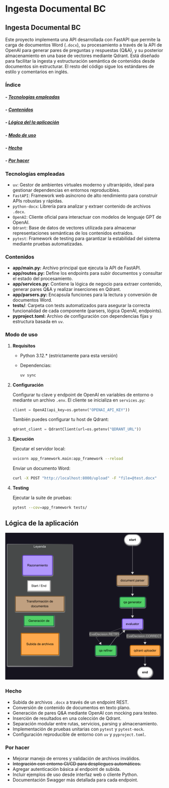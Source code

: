 # Ingesta Documental BC

## Ingesta Documental BC

Este proyecto implementa una API desarrollada con FastAPI que permite la carga de documentos Word (`.docx`), su procesamiento a través de la API de OpenAI para generar pares de preguntas y respuestas (Q\&A), y su posterior almacenamiento en una base de vectores mediante Qdrant. Está diseñado para facilitar la ingesta y estructuración semántica de contenidos desde documentos sin estructurar. El resto del código sigue los estándares de estilo y comentarios en inglés.

### Índice

##### - [Tecnologías empleadas](#tecnologías-empleadas)

##### - [Contenidos](#contenidos)

##### - [Lógica del la aplicación](#lógica-de-la-aplicación)

##### - [Modo de uso](#modo-de-uso)

##### - [Hecho](#hecho)

##### - [Por hacer](#por-hacer)

### Tecnologías empleadas

* `uv`: Gestor de ambientes virtuales moderno y ultrarrápido, ideal para gestionar dependencias en entornos reproducibles.
* `FastAPI`: Framework web asíncrono de alto rendimiento para construir APIs robustas y rápidas.
* `python-docx`: Librería para analizar y extraer contenido de archivos `.docx`.
* `OpenAI`: Cliente oficial para interactuar con modelos de lenguaje GPT de OpenAI.
* `Qdrant`: Base de datos de vectores utilizada para almacenar representaciones semánticas de los contenidos extraídos.
* `pytest`: Framework de testing para garantizar la estabilidad del sistema mediante pruebas automatizadas.

### Contenidos

* **app/main.py:** Archivo principal que ejecuta la API de FastAPI.
* **app/routes.py:** Define los endpoints para subir documentos y consultar el estado del procesamiento.
* **app/services.py:** Contiene la lógica de negocio para extraer contenido, generar pares Q\&A y realizar inserciones en Qdrant.
* **app/parsers.py:** Encapsula funciones para la lectura y conversión de documentos Word.
* **tests/**: Carpeta con tests automatizados para asegurar la correcta funcionalidad de cada componente (parsers, lógica OpenAI, endpoints).
* **pyproject.toml:** Archivo de configuración con dependencias fijas y estructura basada en `uv`.

### Modo de uso

1. **Requisitos**

   * Python 3.12.\* (estrictamente para esta versión)
   * Dependencias:

     ```bash
     uv sync
     ```

2. **Configuración**

   Configurar tu clave y endpoint de OpenAI en variables de entorno o mediante un archivo `.env`. El cliente se inicializa en `services.py`:

   ```python
   client = OpenAI(api_key=os.getenv("OPENAI_API_KEY"))
   ```

   También puedes configurar tu host de Qdrant:

   ```python
   qdrant_client = QdrantClient(url=os.getenv("QDRANT_URL"))
   ```

3. **Ejecución**

   Ejecutar el servidor local:

   ```bash
   uvicorn app_framework.main:app_framework --reload
   ```

   Enviar un documento Word:

   ```bash
   curl -X POST "http://localhost:8000/upload" -F "file=@test.docx"
   ```

4. **Testing**

   Ejecutar la suite de pruebas:

   ```bash
   pytest --cov=app_framework tests/
   ```
## Lógica de la aplicación

![alt text](assets/graph_workflow/graph_workflow.png)
### Hecho

* Subida de archivos `.docx` a través de un endpoint REST.
* Conversión de contenido de documentos en texto plano.
* Generación de pares Q\&A mediante OpenAI con mocking para testeo.
* Inserción de resultados en una colección de Qdrant.
* Separación modular entre rutas, servicios, parsing y almacenamiento.
* Implementación de pruebas unitarias con `pytest` y `pytest-mock`.
* Configuración reproducible de entorno con `uv` y `pyproject.toml`.

### Por hacer

* Mejorar manejo de errores y validación de archivos inválidos.
* ~~Integración con entorno CI/CD para despliegues automáticos.~~
* Agregar autenticación básica al endpoint de subida.
* Incluir ejemplos de uso desde interfaz web o cliente Python.
* Documentación Swagger más detallada para cada endpoint.
